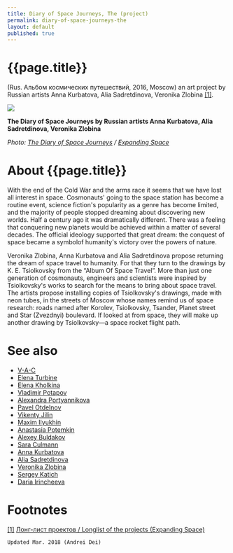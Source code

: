 ```yaml
---
title: Diary of Space Journeys, The (project)
permalink: diary-of-space-journeys-the
layout: default
published: true
---
```


# {{page.title}}

(Rus. Альбом космических путешествий, 2016, Moscow) an art project by Russian artists Anna Kurbatova, Alia Sadretdinova, Veronika Zlobina <span id="a1">[\[1\]](#f1)</span>.

![](/encyclopedia/images/diary.jpg)

**The Diary of Space Journeys by Russian artists Anna Kurbatova, Alia Sadretdinova, Veronika Zlobina**

*Photo: [The Diary of Space Journeys](index) / [Expanding Space](index)*

# About {{page.title}}

With the end of the Cold War and the arms race it seems that we have lost all interest in space. Cosmonauts' going to the space station has become a routine event, science fiction's popularity as a genre has become limited, and the majority of people stopped dreaming about discovering new worlds. Half a century ago it was dramatically different. There was a feeling that conquering new planets would be achieved within a matter of several decades. The official ideology supported that great dream: the conquest of space became a symbolof humanity's victory over the powers of nature.

Veronika Zlobina, Anna Kurbatova and Alia Sadretdinova propose returning the dream of space travel to humanity. For that they turn to the drawings by K. E. Tsiolkovsky from the “Album Of Space Travel”. More than just one generation of cosmonauts, engineers and scientists were inspired by Tsiolkovsky's works to search for the means to bring about space travel. The artists propose installing copies of Tsiolkovsky's drawings, made with neon tubes, in the streets of Moscow whose names remind us of space research: roads named after Korolev, Tsiolkovsky, Tsander, Planet street and Star (Zvezdnyi) boulevard. If looked at from space, they will make up another drawing by Tsiolkovsky—a space rocket flight path.

# See also

+ [V-A-C](index)
+ [Elena Turbine](index)
+ [Elena Kholkina](index)
+ [Vladimir Potapov](index)
+ [Alexandra Portyannikova](index)
+ [Pavel Otdelnov](index)
+ [Vikenty Jilin](index)
+ [Maxim Ilyukhin](index)
+ [Anastasia Potemkin](index)
+ [Alexey Buldakov](index)
+ [Sara Culmann](index)
+ [Anna Kurbatova](index)
+ [Alia Sadretdinova](index)
+ [Veronika Zlobina](index)
+ [Sergey Katich](index)
+ [Daria Irincheeva](index)

# Footnotes

[[1]](#a1) <span id="f1"></span> [Лонг-лист проектов / Longlist of the projects (Expanding Space)](http://expandingspace.ru/longlist/)

`Updated Mar. 2018 (Andrei Dei)`
